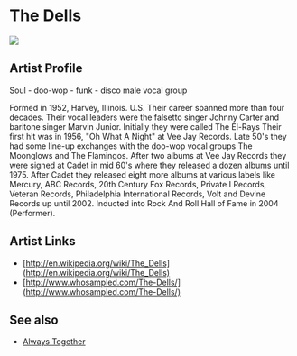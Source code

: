 # The Dells

![](../../asssets/artists/The_Dells.png)

## Artist Profile

Soul - doo-wop - funk - disco male vocal group

Formed in 1952, Harvey, Illinois. U.S.
Their career spanned more than four decades.
Their vocal leaders were the falsetto singer Johnny Carter and baritone singer Marvin Junior.
Initially they were called The El-Rays
Their first hit was in 1956, "Oh What A Night" at Vee Jay Records.
Late 50's they had some line-up exchanges with the doo-wop vocal groups The Moonglows and The Flamingos.
After two albums at Vee Jay Records they were signed at Cadet in mid 60's where they released a dozen albums until 1975.
After Cadet they released eight more albums at various labels like Mercury, ABC Records, 20th Century Fox Records, Private I Records, Veteran Records, Philadelphia International Records, Volt and Devine Records up until 2002.
Inducted into Rock And Roll Hall of Fame in 2004 (Performer).

## Artist Links

- [http://en.wikipedia.org/wiki/The_Dells](http://en.wikipedia.org/wiki/The_Dells)
- [http://www.whosampled.com/The-Dells/](http://www.whosampled.com/The-Dells/)


## See also

- [Always Together](The_Dells-Always_Together.md)
